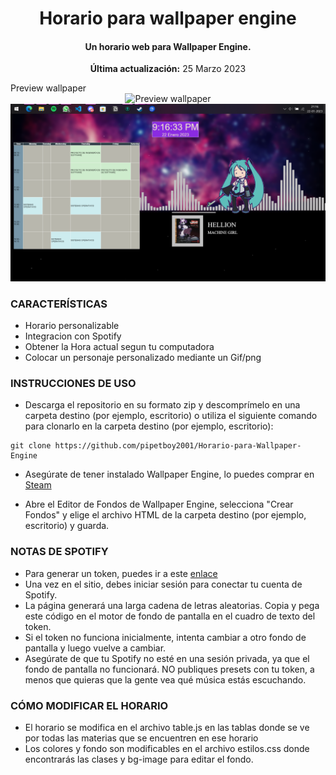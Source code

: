 <center>
    <h1 align="center">Horario para wallpaper engine</h1>
    <h4 align="center">Un horario web para Wallpaper Engine.</h4>
    <p align="center">
        <strong>Última actualización:</strong> 25 Marzo 2023<br>
    </p>
</center>
Preview wallpaper
<center>
    <img src="./preview.gif" alt="Preview wallpaper">
    <img src="./preview.png" alt="Preview wallpaper">
</center>

### CARACTERÍSTICAS
- Horario personalizable
- Integracion con Spotify 
- Obtener la Hora actual segun tu computadora
- Colocar un personaje personalizado mediante un Gif/png

### INSTRUCCIONES DE USO

- Descarga el repositorio en su formato zip y descomprímelo en una carpeta destino (por ejemplo, escritorio) o utiliza el siguiente comando para clonarlo en la carpeta destino (por ejemplo, escritorio):
``` 
git clone https://github.com/pipetboy2001/Horario-para-Wallpaper-Engine
```

- Asegúrate de tener instalado Wallpaper Engine, lo puedes comprar en [Steam](https://store.steampowered.com/app/431960/Wallpaper_Engine/)

- Abre el Editor de Fondos de Wallpaper Engine, selecciona "Crear Fondos" y elige el archivo HTML de la carpeta destino (por ejemplo, escritorio) y guarda.


### NOTAS DE SPOTIFY
- Para generar un token, puedes ir a este [enlace](spotify-visualiser.vercel.app)
- Una vez en el sitio, debes iniciar sesión para conectar tu cuenta de Spotify.
- La página generará una larga cadena de letras aleatorias. Copia y pega este código en el motor de fondo de pantalla en el cuadro de texto del token.
- Si el token no funciona inicialmente, intenta cambiar a otro fondo de pantalla y luego vuelve a cambiar.
- Asegúrate de que tu Spotify no esté en una sesión privada, ya que el fondo de pantalla no funcionará.
NO publiques presets con tu token, a menos que quieras que la gente vea qué música estás escuchando.

### CÓMO MODIFICAR EL HORARIO
- El horario se modifica en el archivo table.js en las tablas donde se ve por todas las materias que se encuentren en ese horario
- Los colores y fondo son modificables en el archivo estilos.css donde encontrarás las clases y bg-image para editar el fondo.
